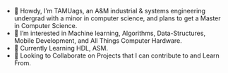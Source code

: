 - 👋 Howdy, I’m TAMUags, an A&M industrial & systems engineering undergrad with a minor in computer science, and plans to get a Master in Computer Science.
- 👀 I’m interested in Machine learning, Algorithms, Data-Structures, Mobile Development, and All Things Computer Hardware.
- 🌱 Currently Learning HDL, ASM.
- 💞️ Looking to Collaborate on Projects that I can contribute to and Learn From.


